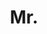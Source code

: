 ---
name: Ameya Prabhu
title: Mr.
email: ameya.prabhu@mailfence.com
website: https://drimpossible.github.io/
note: NULL
category: Graduate Students
photo:
year: 2020
---